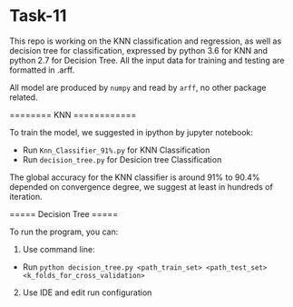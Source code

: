 # Task-11

This repo is working on the KNN classification and regression, as well as decision tree for classification, expressed by python 3.6 for KNN and python 2.7 for Decision Tree. All the input data for training and testing are formatted in .arff.

All model are produced by `numpy` and read by `arff`, no other package related. 


======== KNN ============

To train the model, we suggested in ipython by jupyter notebook:
* Run `Knn_Classifier_91%.py` for KNN Classification
* Run `decision_tree.py` for Desicion tree Classification

The global accuracy for the KNN classifier is around 91% to 90.4% depended on convergence degree, we suggest at least in hundreds of iteration. 


===== Decision Tree =====

To run the program, you can:
1. Use command line:
* Run `python decision_tree.py <path_train_set> <path_test_set> <k_folds_for_cross_validation>`
2. Use IDE and edit run configuration
